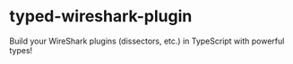 # typed-wireshark-plugin
Build your WireShark plugins (dissectors, etc.) in TypeScript with powerful types!

